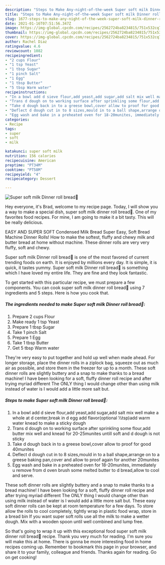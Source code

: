 ```yaml
---
description: "Steps to Make Any-night-of-the-week Super soft milk Dinner roll bread🍞"
title: "Steps to Make Any-night-of-the-week Super soft milk Dinner roll bread🍞"
slug: 1677-steps-to-make-any-night-of-the-week-super-soft-milk-dinner-roll-bread
date: 2021-01-16T07:51:56.347Z
image: https://img-global.cpcdn.com/recipes/2562724ba8234815/751x532cq70/super-soft-milk-dinner-roll-bread🍞-recipe-main-photo.jpg
thumbnail: https://img-global.cpcdn.com/recipes/2562724ba8234815/751x532cq70/super-soft-milk-dinner-roll-bread🍞-recipe-main-photo.jpg
cover: https://img-global.cpcdn.com/recipes/2562724ba8234815/751x532cq70/super-soft-milk-dinner-roll-bread🍞-recipe-main-photo.jpg
author: Rachel Diaz
ratingvalue: 4.6
reviewcount: 1082
recipeingredient:
- "2 cups Flour"
- "1 tsp Yeast"
- "1 tbsp Sugar"
- "1 pinch Salt"
- "1 Egg"
- "1 tbsp Butter"
- "5 tbsp Warm water"
recipeinstructions:
- "In a bowl add d sieve flour,add yeast,add sugar,add salt mix well make a whole at d center,break in d egg add flavor(optional ½tsp)add warm water knead to make a sticky dough"
- "Trans d dough on to working surface after sprinkling some flour,add butter mix well and knead for 20-25munites untill soft and d dough is not sticky"
- "Take d dough back in to a greese bowl,cover allow to proof for good 40munites"
- "Deflect d dough cut in to 8 sizes,mould in to a ball shape,arrange on to a greese baking pan,cover and allow to proof again for another 20munites"
- "Egg wash and bake in a preheated oven for 18-20munites, immediately u remove from d oven brush some melted butter to d bread,allow to cool and serve."
categories:
- Recipe
tags:
- super
- soft
- milk

katakunci: super soft milk 
nutrition: 156 calories
recipecuisine: American
preptime: "PT34M"
cooktime: "PT58M"
recipeyield: "4"
recipecategory: Dessert

---
```



![Super soft milk Dinner roll bread🍞](https://img-global.cpcdn.com/recipes/2562724ba8234815/751x532cq70/super-soft-milk-dinner-roll-bread🍞-recipe-main-photo.jpg)

Hey everyone, it's Brad, welcome to my recipe page. Today, I will show you a way to make a special dish, super soft milk dinner roll bread🍞. One of my favorites food recipes. For mine, I am going to make it a bit tasty. This will be really delicious.

EASY AND SUPER SOFT Condensed Milk Bread Super Easy, Soft Bread Machine Dinner Rolls! How to make the softest, fluffy and chewy milk and butter bread at home without machine. These dinner rolls are very very fluffy, soft and chewy.

Super soft milk Dinner roll bread🍞 is one of the most favored of current trending foods on earth. It is enjoyed by millions every day. It is simple, it is quick, it tastes yummy. Super soft milk Dinner roll bread🍞 is something which I have loved my entire life. They are fine and they look fantastic.


To get started with this particular recipe, we must prepare a few components. You can cook super soft milk dinner roll bread🍞 using 7 ingredients and 5 steps. Here is how you cook that.

<!--inarticleads1-->

##### The ingredients needed to make Super soft milk Dinner roll bread🍞:

1. Prepare 2 cups Flour
1. Make ready 1 tsp Yeast
1. Prepare 1 tbsp Sugar
1. Take 1 pinch Salt
1. Prepare 1 Egg
1. Take 1 tbsp Butter
1. Get 5 tbsp Warm water


They&#39;re very easy to put together and hold up well when made ahead. For longer storage, place the dinner rolls in a ziplock bag, squeeze out as much air as possible, and store them in the freezer for up to a month. These soft dinner rolls are slightly buttery and a snap to make thanks to a bread machine! I have been looking for a soft, fluffy dinner roll recipe and after trying myriad different The ONLY thing I would change other than using milk instead of water is I would add a little more salt but. 

<!--inarticleads2-->

##### Steps to make Super soft milk Dinner roll bread🍞:

1. In a bowl add d sieve flour,add yeast,add sugar,add salt mix well make a whole at d center,break in d egg add flavor(optional ½tsp)add warm water knead to make a sticky dough
1. Trans d dough on to working surface after sprinkling some flour,add butter mix well and knead for 20-25munites untill soft and d dough is not sticky
1. Take d dough back in to a greese bowl,cover allow to proof for good 40munites
1. Deflect d dough cut in to 8 sizes,mould in to a ball shape,arrange on to a greese baking pan,cover and allow to proof again for another 20munites
1. Egg wash and bake in a preheated oven for 18-20munites, immediately u remove from d oven brush some melted butter to d bread,allow to cool and serve.


These soft dinner rolls are slightly buttery and a snap to make thanks to a bread machine! I have been looking for a soft, fluffy dinner roll recipe and after trying myriad different The ONLY thing I would change other than using milk instead of water is I would add a little more salt but. These easy soft dinner rolls can be kept at room temperature for a few days. To store allow the rolls to cool completely, tightly wrap in plastic food wrap, store in a bread bin If you want super soft rolls use all the milk to make a wetter dough. Mix with a wooden spoon until well combined and lump free. 

So that's going to wrap it up with this exceptional food super soft milk dinner roll bread🍞 recipe. Thank you very much for reading. I'm sure you will make this at home. There is gonna be more interesting food in home recipes coming up. Remember to bookmark this page in your browser, and share it to your family, colleague and friends. Thanks again for reading. Go on get cooking!
